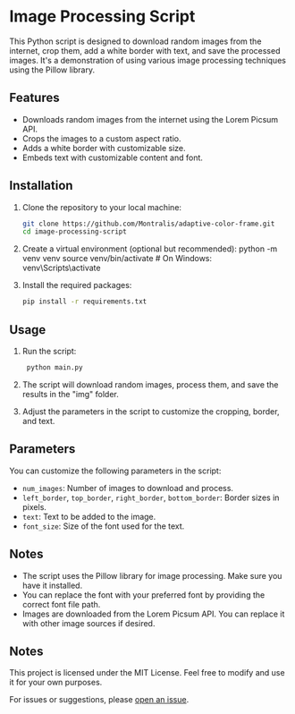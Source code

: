 # Image Processing Script

This Python script is designed to download random images from the internet, crop them, add a white border with text, and save the processed images. It's a demonstration of using various image processing techniques using the Pillow library.

## Features

- Downloads random images from the internet using the Lorem Picsum API.
- Crops the images to a custom aspect ratio.
- Adds a white border with customizable size.
- Embeds text with customizable content and font.

## Installation

1. Clone the repository to your local machine:

   ```bash
   git clone https://github.com/Montralis/adaptive-color-frame.git
   cd image-processing-script
   ```

2. Create a virtual environment (optional but recommended):
python -m venv venv
source venv/bin/activate  # On Windows: venv\Scripts\activate

3. Install the required packages:
   ```bash
   pip install -r requirements.txt
   ```


## Usage
1. Run the script:
   ```bash
    python main.py
   ```

2. The script will download random images, process them, and save the results in the "img" folder.

3. Adjust the parameters in the script to customize the cropping, border, and text.

## Parameters
You can customize the following parameters in the script:

- `num_images`: Number of images to download and process.
- `left_border`, `top_border`, `right_border`, `bottom_border`: Border sizes in pixels.
- `text`: Text to be added to the image.
- `font_size`: Size of the font used for the text.

## Notes
- The script uses the Pillow library for image processing. Make sure you have it installed.
- You can replace the font with your preferred font by providing the correct font file path.
- Images are downloaded from the Lorem Picsum API. You can replace it with other image sources if desired.

## Notes
This project is licensed under the MIT License. Feel free to modify and use it for your own purposes.

For issues or suggestions, please [open an issue](https://github.com/Montralis/adaptive-color-frame/issues).
